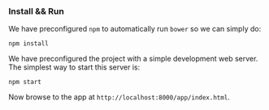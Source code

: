 ### Install && Run

We have preconfigured `npm` to automatically run `bower` so we can simply do:

```
npm install
```

We have preconfigured the project with a simple development web server.  The simplest way to start
this server is:

```
npm start
```

Now browse to the app at `http://localhost:8000/app/index.html`.